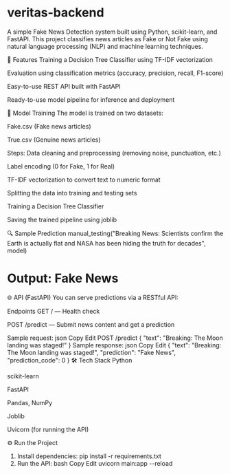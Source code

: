 ﻿# veritas-backend

A simple  Fake News Detection system built using Python, scikit-learn, and FastAPI. This project classifies news articles as Fake or Not Fake using natural language processing (NLP) and machine learning techniques.

🚀 Features
Training a Decision Tree Classifier using TF-IDF vectorization

Evaluation using classification metrics (accuracy, precision, recall, F1-score)

Easy-to-use REST API built with FastAPI

Ready-to-use model pipeline for inference and deployment

🧠 Model Training
The model is trained on two datasets:

Fake.csv (Fake news articles)

True.csv (Genuine news articles)

Steps:
Data cleaning and preprocessing (removing noise, punctuation, etc.)

Label encoding (0 for Fake, 1 for Real)

TF-IDF vectorization to convert text to numeric format

Splitting the data into training and testing sets

Training a Decision Tree Classifier

Saving the trained pipeline using joblib

🔍 Sample Prediction
manual_testing("Breaking News: Scientists confirm the Earth is actually flat and NASA has been hiding the truth for decades", model)
# Output: Fake News
🌐 API (FastAPI)
You can serve predictions via a RESTful API:

Endpoints
GET / — Health check

POST /predict — Submit news content and get a prediction

Sample request:
json
Copy
Edit
POST /predict
{
  "text": "Breaking: The Moon landing was staged!"
}
Sample response:
json
Copy
Edit
{
  "text": "Breaking: The Moon landing was staged!",
  "prediction": "Fake News",
  "prediction_code": 0
}
🛠 Tech Stack
Python

scikit-learn

FastAPI

Pandas, NumPy

Joblib

Uvicorn (for running the API)

⚙️ Run the Project
1. Install dependencies:
pip install -r requirements.txt
3. Run the API:
bash
Copy
Edit
uvicorn main:app --reload

